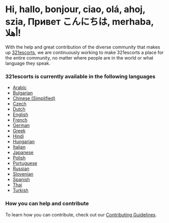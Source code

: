 # Hi, hallo, bonjour, ciao, olá, ahoj, szia, Привет こんにちは, merhaba, أهلا!

With the help and great contribution of the diverse community that makes up [321escorts](https://321escorts.com/), we are continuously working to make 321escorts a place for the entire community, 
no matter where people are in the world or what language they speak.

### 321escorts is currently available in the following languages

- [Arabic](locales/ar)
- [Bulgarian](locales/bg)
- [Chinese (Simplified)](locales/zh)
- [Czech](locales/cz)
- [Dutch](locales/nl)
- [English](locales/en)
- [French](locales/fr)
- [German](locales/de)
- [Greek](locales/gr)
- [Hindi](locales/hi)
- [Hungarian](locales/hu)
- [Italian](locales/it)
- [Japanese](locales/ja)
- [Polish](locales/pl)
- [Portuguese](locales/pt)
- [Russian](locales/ru)
- [Slovenian](locales/sl)
- [Spanish](locales/es)
- [Thai](locales/th)
- [Turkish](locales/tr)

### How you can help and contribute

To learn how you can contribute, check out our [Contributing Guidelines](CONTRIBUTING.md).
